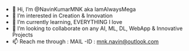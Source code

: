 - 👋 Hi, I’m @NavinKumarMNK aka IamAlwaysMega
- 👀 I’m interested in Creation & Innovation 
- 🌱 I’m currently learning, EVERYTHING I love
- 💞️ I’m looking to collaborate on any AI, ML, DL, WebApp & Innovative Projects
- 📫 Reach me through : MAIL -ID : mnk.navin@outlook.com

<!---
NavinKumarMNK/NavinKumarMNK is a ✨ special ✨ repository because its `README.md` (this file) appears on your GitHub profile.
You can click the Preview link to take a look at your changes.
--->
